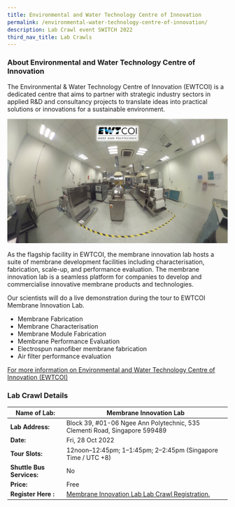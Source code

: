 ```yaml
---
title: Environmental and Water Technology Centre of Innovation
permalink: /environmental-water-technology-centre-of-innovation/
description: Lab Crawl event SWITCH 2022
third_nav_title: Lab Crawls
---
```


### **About Environmental and Water Technology Centre of Innovation** 

The Environmental & Water Technology Centre of Innovation (EWTCOI) is a dedicated centre that aims to partner with strategic industry sectors in applied R&D and consultancy projects to translate ideas into practical solutions or innovations for a sustainable environment. 

![Environmental and Water Technology Centre of Innovation (EWTCOI) Lab Crawl SWITCh 2022](/images/Lab%20pic%20Xiaoli%20Yan.png)

As the flagship facility in EWTCOI, the membrane innovation lab hosts a suite of membrane development facilities including characterisation, fabrication, scale-up, and performance evaluation. The membrane innovation lab is a seamless platform for companies to develop and commercialise innovative membrane products and technologies.

Our scientists will do a live demonstration during the tour to EWTCOI Membrane Innovation Lab. 
* Membrane Fabrication 
* Membrane Characterisation 
* Membrane Module Fabrication 
* Membrane Performance Evaluation 
* Electrospun nanofiber membrane fabrication 
* Air filter performance evaluation

[For more information on Environmental and Water Technology Centre of Innovation (EWTCOI)](https://www.np.edu.sg/ewtcoi/Pages/facilities.aspx)
 
### **Lab Crawl Details**

| **Name of Lab:** | Membrane Innovation Lab |
| -------- | -------- |
| **Lab Address:** | Block 39, #01-06 Ngee Ann Polytechnic, 535 Clementi Road, Singapore 599489 |
|**Date:** | Fri, 28 Oct 2022 |
|**Tour Slots:** | 12noon–12:45pm; 1–1:45pm; 2–2:45pm (Singapore Time / UTC +8) |
|**Shuttle Bus Services:** | No |
|**Price:** | Free |
|**Register Here :** | [Membrane Innovation Lab Lab Crawl Registration.](https://docs.google.com/forms/d/e/1FAIpQLSdG6_gVTY6Y5rgRWs0ISTJPSjSaid6wgv7TU0rzZxZjZX8ZhQ/viewform)|